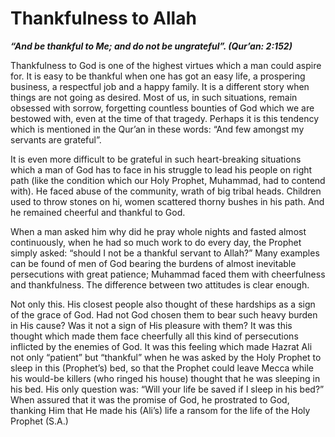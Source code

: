 Thankfulness to Allah
=====================

***“And be thankful to Me; and do not be ungrateful”. (Qur’an: 2:152)***

Thankfulness to God is one of the highest virtues which a man could
aspire for. It is easy to be thankful when one has got an easy life, a
prospering business, a respectful job and a happy family. It is a
different story when things are not going as desired. Most of us, in
such situations, remain obsessed with sorrow, forgetting countless
bounties of God which we are bestowed with, even at the time of that
tragedy. Perhaps it is this tendency which is mentioned in the Qur’an in
these words: “And few amongst my servants are grateful”.

It is even more difficult to be grateful in such heart-breaking
situations which a man of God has to face in his struggle to lead his
people on right path (like the condition which our Holy Prophet,
Muhammad, had to contend with). He faced abuse of the community, wrath
of big tribal heads. Children used to throw stones on hi, women
scattered thorny bushes in his path. And he remained cheerful and
thankful to God.

When a man asked him why did he pray whole nights and fasted almost
continuously, when he had so much work to do every day, the Prophet
simply asked: “should I not be a thankful servant to Allah?” Many
examples can be found of men of God bearing the burdens of almost
inevitable persecutions with great patience; Muhammad faced them with
cheerfulness and thankfulness. The difference between two attitudes is
clear enough.

Not only this. His closest people also thought of these hardships as a
sign of the grace of God. Had not God chosen them to bear such heavy
burden in His cause? Was it not a sign of His pleasure with them? It was
this thought which made them face cheerfully all this kind of
persecutions inflicted by the enemies of God. It was this feeling which
made Hazrat Ali not only “patient” but “thankful” when he was asked by
the Holy Prophet to sleep in this (Prophet’s) bed, so that the Prophet
could leave Mecca while his would-be killers (who ringed his house)
thought that he was sleeping in his bed. His only question was: “Will
your life be saved if I sleep in his bed?” When assured that it was the
promise of God, he prostrated to God, thanking Him that He made his
(Ali’s) life a ransom for the life of the Holy Prophet (S.A.)


